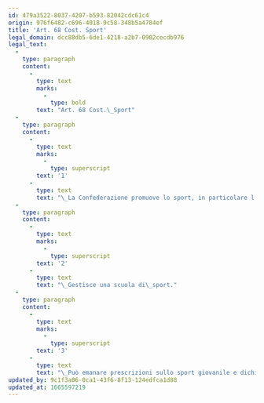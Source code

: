 ```yaml
---
id: 479a3522-8037-4207-b593-82042cdc61c4
origin: 976f6482-c696-4018-9c58-348b5a4784ef
title: 'Art. 68 Cost. Sport'
legal_domain: dcc88db5-6de1-4218-a2b7-0902cecdb976
legal_text:
  -
    type: paragraph
    content:
      -
        type: text
        marks:
          -
            type: bold
        text: "Art. 68 Cost.\_Sport"
  -
    type: paragraph
    content:
      -
        type: text
        marks:
          -
            type: superscript
        text: '1'
      -
        type: text
        text: "\_La Confederazione promuove lo sport, in particolare l’educazione sportiva."
  -
    type: paragraph
    content:
      -
        type: text
        marks:
          -
            type: superscript
        text: '2'
      -
        type: text
        text: "\_Gestisce una scuola di\_sport."
  -
    type: paragraph
    content:
      -
        type: text
        marks:
          -
            type: superscript
        text: '3'
      -
        type: text
        text: "\_Può emanare prescrizioni sullo sport giovanile e dichiarare obbligatorio l’insegnamento dello sport nelle scuole."
updated_by: 9c1f3a06-0ca1-43f6-8f13-124edfca1d88
updated_at: 1665597219
---
```

